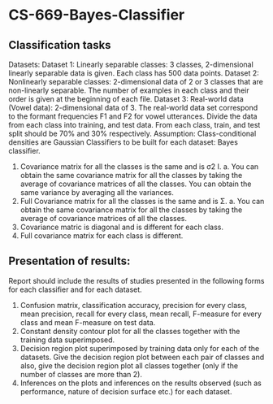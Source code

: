 # CS-669-Bayes-Classifier

## Classification tasks
Datasets:
Dataset 1: Linearly separable classes: 3 classes, 2-dimensional linearly separable data is
given. Each class has 500 data points.
Dataset 2: Nonlinearly separable classes: 2-dimensional data of 2 or 3 classes that are
non-linearly separable. The number of examples in each class and their order is given at the
beginning of each file.
Dataset 3: Real-world data (Vowel data): 2-dimensional data of 3. The real-world data set
correspond to the formant frequencies F1 and F2 for vowel utterances.
Divide the data from each class into training, and test data. From each class, train, and test split
should be 70% and 30% respectively.
Assumption: Class-conditional densities are Gaussian
Classifiers to be built for each dataset: Bayes classifier.
1. Covariance matrix for all the classes is the same and is σ2
I.
a. You can obtain the same covariance matrix for all the classes by taking the average of
covariance matrices of all the classes. You can obtain the same variance by averaging all
the variances.
2. Full Covariance matrix for all the classes is the same and is Σ.
a. You can obtain the same covariance matrix for all the classes by taking the average of
covariance matrices of all the classes.
3. Covariance matric is diagonal and is different for each class.
4. Full covariance matrix for each class is different.

## Presentation of results: 
Report should include the results of studies presented in the following
forms for each classifier and for each dataset.
1) Confusion matrix, classification accuracy, precision for every class, mean precision, recall for
every class, mean recall, F-measure for every class and mean F-measure on test data.
2) Constant density contour plot for all the classes together with the training data superimposed.
3) Decision region plot superimposed by training data only for each of the datasets. Give the
decision region plot between each pair of classes and also, give the decision region plot all
classes together (only if the number of classes are more than 2).
4) Inferences on the plots and inferences on the results observed (such as performance, nature of
decision surface etc.) for each dataset.
